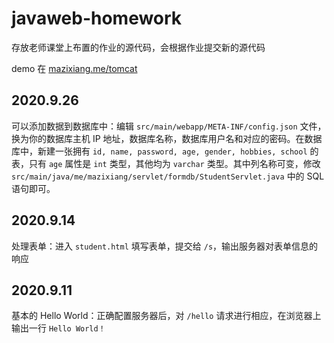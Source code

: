 # javaweb-homework

存放老师课堂上布置的作业的源代码，会根据作业提交新的源代码

demo 在 [mazixiang.me/tomcat](https://mazixiang.me/tomcat)

## 2020.9.26

可以添加数据到数据库中：编辑 `src/main/webapp/META-INF/config.json` 文件，换为你的数据库主机 IP 地址，数据库名称，数据库用户名和对应的密码。在数据库中，新建一张拥有 `id, name, password, age, gender, hobbies, school` 的表，只有 `age` 属性是 `int` 类型，其他均为 `varchar` 类型。其中列名称可变，修改 `src/main/java/me/mazixiang/servlet/formdb/StudentServlet.java` 中的 SQL 语句即可。

## 2020.9.14

处理表单：进入 `student.html` 填写表单，提交给 `/s`，输出服务器对表单信息的响应

## 2020.9.11

基本的 Hello World：正确配置服务器后，对 `/hello` 请求进行相应，在浏览器上输出一行  `Hello World！`